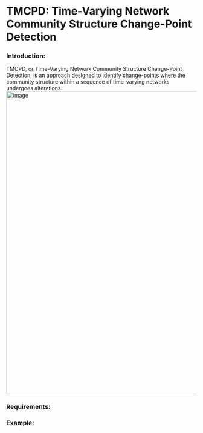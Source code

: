 # TMCPD: Time-Varying Network Community Structure Change-Point Detection

### Introduction:
TMCPD, or Time-Varying Network Community Structure Change-Point Detection, is an approach designed to identify change-points where the community structure within a sequence of time-varying networks undergoes alterations.
<img width="800" alt="image" src="https://github.com/zoey114/TMCPD/assets/56131629/92e39621-702a-4961-b6a0-197e85901802">




### Requirements: 


### Example:
